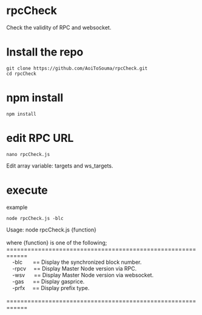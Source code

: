 # rpcCheck
Check the validity of RPC and websocket.

# Install the repo
```
git clone https://github.com/AoiToSouma/rpcCheck.git
cd rpcCheck
```

# npm install
```
npm install
```

# edit RPC URL
```
nano rpcCheck.js
```
Edit array variable: targets and ws_targets.

# execute
example
```
node rpcCheck.js -blc
```
Usage: node rpcCheck.js {function}<br>
<br>
where {function} is one of the following;<br>
============================================================<br>
&nbsp;&nbsp;&nbsp;&nbsp;-blc &nbsp;&nbsp;&nbsp;&nbsp;&nbsp;&nbsp;== Display the synchronized block number.<br>
&nbsp;&nbsp;&nbsp;&nbsp;-rpcv &nbsp;&nbsp;&nbsp;&nbsp;== Display Master Node version via RPC.<br>
&nbsp;&nbsp;&nbsp;&nbsp;-wsv &nbsp;&nbsp;&nbsp;&nbsp;&nbsp;== Display Master Node version via websocket.<br>
&nbsp;&nbsp;&nbsp;&nbsp;-gas &nbsp;&nbsp;&nbsp;&nbsp;&nbsp;== Display gasprice.<br>
&nbsp;&nbsp;&nbsp;&nbsp;-prfx &nbsp;&nbsp;&nbsp;&nbsp;== Display prefix type.<br>
<br>
============================================================<br>
